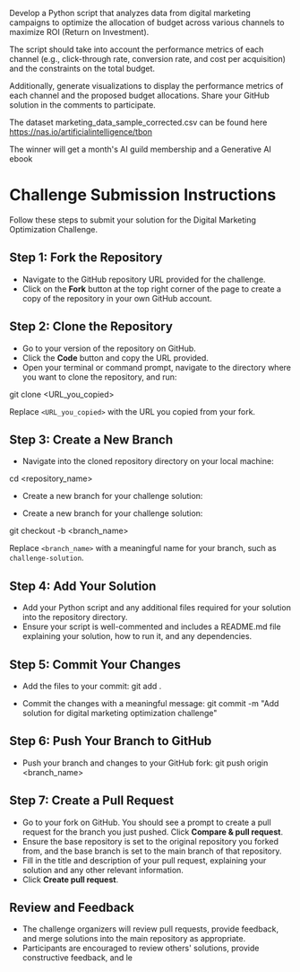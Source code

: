 Develop a Python script that analyzes data from digital marketing campaigns to optimize the allocation of budget across various channels to maximize ROI (Return on Investment). 


The script should take into account the performance metrics of each channel (e.g., click-through rate, conversion rate, and cost per acquisition) and the constraints on the total budget. 

Additionally, generate visualizations to display the performance metrics of each channel and the proposed budget allocations. Share your GitHub solution in the comments to participate.

The dataset marketing_data_sample_corrected.csv can be found here  https://nas.io/artificialintelligence/tbon

The winner will get a month's AI guild membership and a Generative AI ebook 

# Challenge Submission Instructions

Follow these steps to submit your solution for the Digital Marketing Optimization Challenge.

## Step 1: Fork the Repository

- Navigate to the GitHub repository URL provided for the challenge.
- Click on the **Fork** button at the top right corner of the page to create a copy of the repository in your own GitHub account.

## Step 2: Clone the Repository

- Go to your version of the repository on GitHub.
- Click the **Code** button and copy the URL provided.
- Open your terminal or command prompt, navigate to the directory where you want to clone the repository, and run:


git clone <URL_you_copied>

Replace `<URL_you_copied>` with the URL you copied from your fork.

## Step 3: Create a New Branch

- Navigate into the cloned repository directory on your local machine:

cd <repository_name>

- Create a new branch for your challenge solution:


- Create a new branch for your challenge solution:
  
git checkout -b <branch_name>


Replace `<branch_name>` with a meaningful name for your branch, such as `challenge-solution`.

## Step 4: Add Your Solution

- Add your Python script and any additional files required for your solution into the repository directory.
- Ensure your script is well-commented and includes a README.md file explaining your solution, how to run it, and any dependencies.

## Step 5: Commit Your Changes

- Add the files to your commit:
git add .


- Commit the changes with a meaningful message:
git commit -m "Add solution for digital marketing optimization challenge"



## Step 6: Push Your Branch to GitHub

- Push your branch and changes to your GitHub fork:
git push origin <branch_name>



## Step 7: Create a Pull Request

- Go to your fork on GitHub. You should see a prompt to create a pull request for the branch you just pushed. Click **Compare & pull request**.
- Ensure the base repository is set to the original repository you forked from, and the base branch is set to the main branch of that repository.
- Fill in the title and description of your pull request, explaining your solution and any other relevant information.
- Click **Create pull request**.

## Review and Feedback

- The challenge organizers will review pull requests, provide feedback, and merge solutions into the main repository as appropriate.
- Participants are encouraged to review others' solutions, provide constructive feedback, and le

